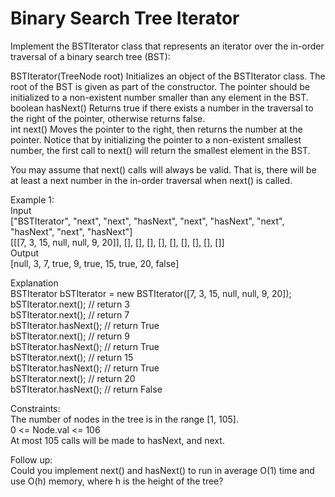 # Binary Search Tree Iterator

Implement the BSTIterator class that represents an iterator over the in-order traversal of a binary search tree (BST):  

BSTIterator(TreeNode root) Initializes an object of the BSTIterator class. The root of the BST is given as part of the constructor. The pointer should be initialized to a non-existent number smaller than any element in the BST.  
boolean hasNext() Returns true if there exists a number in the traversal to the right of the pointer, otherwise returns false.  
int next() Moves the pointer to the right, then returns the number at the pointer.
Notice that by initializing the pointer to a non-existent smallest number, the first call to next() will return the smallest element in the BST.  

You may assume that next() calls will always be valid. That is, there will be at least a next number in the in-order traversal when next() is called.

 

Example 1:  
Input  
["BSTIterator", "next", "next", "hasNext", "next", "hasNext", "next", "hasNext", "next", "hasNext"]  
[[[7, 3, 15, null, null, 9, 20]], [], [], [], [], [], [], [], [], []]  
Output  
[null, 3, 7, true, 9, true, 15, true, 20, false]  

Explanation  
BSTIterator bSTIterator = new BSTIterator([7, 3, 15, null, null, 9, 20]);  
bSTIterator.next();    // return 3  
bSTIterator.next();    // return 7  
bSTIterator.hasNext(); // return True  
bSTIterator.next();    // return 9  
bSTIterator.hasNext(); // return True  
bSTIterator.next();    // return 15  
bSTIterator.hasNext(); // return True  
bSTIterator.next();    // return 20  
bSTIterator.hasNext(); // return False  
 
Constraints:  
The number of nodes in the tree is in the range [1, 105].  
0 <= Node.val <= 106  
At most 105 calls will be made to hasNext, and next.   

Follow up:  
Could you implement next() and hasNext() to run in average O(1) time and use O(h) memory, where h is the height of the tree?  

